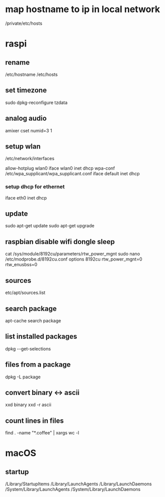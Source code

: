 # map hostname to ip in local network

/private/etc/hosts

# raspi

## rename

/etc/hostname
/etc/hosts

## set timezone

sudo dpkg-reconfigure tzdata

## analog audio

amixer cset numid=3 1

## setup wlan

/etc/network/interfaces

allow-hotplug wlan0
iface wlan0 inet dhcp
    wpa-conf /etc/wpa_supplicant/wpa_supplicant.conf
iface default inet dhcp

### setup dhcp for ethernet

iface eth0 inet dhcp

## update

sudo apt-get update
sudo apt-get upgrade

## raspbian disable wifi dongle sleep

cat /sys/module/8192cu/parameters/rtw_power_mgnt
sudo nano /etc/modprobe.d/8192cu.conf
options 8192cu rtw_power_mgnt=0 rtw_enusbss=0

## sources

etc/apt/sources.list

## search package

apt-cache search package

## list installed packages

dpkg --get-selections

## files from a package

dpkg -L package

## convert binary <-> ascii
xxd binary
xxd -r ascii

## count lines in files
find . -name "*.coffee" | xargs wc -l  

# macOS 

## startup

/Library/StartupItems
/Library/LaunchAgents
/Library/LaunchDaemons
/System/Library/LaunchAgents
/System/Library/LaunchDaemons

